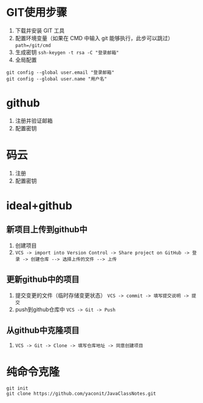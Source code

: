 # GIT使用步骤
1. 下载并安装 GIT 工具
2. 配置环境变量（如果在 CMD 中输入 git 能够执行，此步可以跳过）
`path=/git/cmd`
3. 生成密钥 `ssh-keygen -t rsa -C "登录邮箱"`
4. 全局配置 
```shell
git config --global user.email "登录邮箱"
git config --global user.name "用户名"
```

# github
1. 注册并验证邮箱
2. 配置密钥

# 码云
1. 注册
2. 配置密钥

# ideal+github
## 新项目上传到github中
1. 创建项目
2. `VCS -> import into Version Control -> Share project on GitHub -> 登录 -> 创建仓库 --> 选择上传的文件 --> 上传`
## 更新github中的项目
1. 提交变更的文件（临时存储变更状态）
`VCS -> commit -> 填写提交说明 -> 提交`
2. push到github仓库中
`VCS -> Git -> Push`
## 从github中克隆项目
1. `VCS -> Git -> Clone -> 填写仓库地址 -> 同意创建项目`

# 纯命令克隆
```shell
git init
git clone https://github.com/yaconit/JavaClassNotes.git
```
